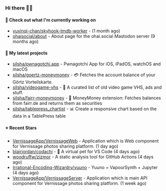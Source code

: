 ### Hi there 🦊👋

#### 👷 Check out what I'm currently working on

- [yuxinqi-chan/skyhook-tmdb-worker](https://github.com/yuxinqi-chan/skyhook-tmdb-worker) -  (1 month ago)
- [ohaisocial/about](https://github.com/ohaisocial/about) - About page for the ohai.social Mastodon server (9 months ago)

#### 🌱 My latest projects

- [silsha/pwnagotchi.app](https://github.com/silsha/pwnagotchi.app) - Pwnagotchi App for iOS, iPadOS, watchOS and macOS
- [silsha/goertz-moneymoney](https://github.com/silsha/goertz-moneymoney) - 💳 Fetches the account balance of your Görtz Vorteilskarte.
- [silsha/videogame-vhs](https://github.com/silsha/videogame-vhs) - 👾 A curated list of old video game VHS, ads and stuff.
- [silsha/fairr-moneymoney](https://github.com/silsha/fairr-moneymoney) - 💸 MoneyMoney extension: Fetches balances from fairr.de and returns them as securities
- [silsha/tablepress_chartist](https://github.com/silsha/tablepress_chartist) - 📊 Create a responsive chart based on the data in a TablePress table

#### ⭐ Recent Stars

- [VernissageApp/VernissageWeb](https://github.com/VernissageApp/VernissageWeb) - Application which is Web component for Vernissage photos sharing platform. (1 day ago)
- [blairjordan/codachi](https://github.com/blairjordan/codachi) - 👾 A virtual pet for VS Code (4 days ago)
- [woodruffw/zizmor](https://github.com/woodruffw/zizmor) - A static analysis tool for GitHub Actions (4 days ago)
- [Irrational-Encoding-Wizardry/yuuno](https://github.com/Irrational-Encoding-Wizardry/yuuno) - Yuuno = VapourSynth &#43; Jupyter (4 days ago)
- [VernissageApp/VernissageServer](https://github.com/VernissageApp/VernissageServer) - Application which is main API component for Vernissage photos sharing platform. (1 week ago)
